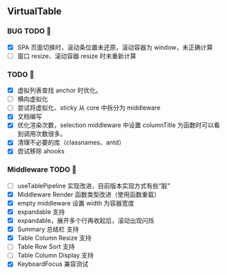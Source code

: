 ## VirtualTable

### BUG TODO 🚧
- [x] SPA 页面切换时，滚动条位置未还原，滚动容器为 window，未正确计算
- [ ] 窗口 resize、滚动容器 resize 时未重新计算

### TODO 🚧
- [x] 虚拟列表查找 anchor 时优化。
- [ ] 横向虚拟化
- [ ] 尝试将虚拟化、sticky 从 core 中拆分为 middleware
- [x] 文档编写
- [x] 优化渲染次数，selection middleware 中设置 columnTitle 为函数时可以看到调用次数很多。
- [x] 清理不必要的库（classnames、antd）
- [x] 尝试移除 ahooks

### Middleware TODO 🚧
- [ ] useTablePipeline 实现改进，目前版本实现方式有些“脏”
- [x] Middleware Render 函数类型改进（使用函数重载）
- [x] empty middleware 设置 width 为容器宽度
- [x] expandable 支持
- [x] expandable，展开多个行再收起后，滚动出现闪烁
- [x] Summary 总结栏 支持
- [x] Table Column Resize 支持
- [ ] Table Row Sort 支持
- [ ] Table Column Display 支持
- [x] KeyboardFocus 兼容测试
